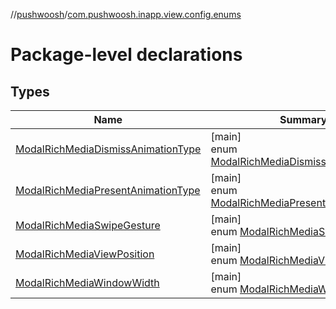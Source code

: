 //[pushwoosh](../../index.md)/[com.pushwoosh.inapp.view.config.enums](index.md)

# Package-level declarations

## Types

| Name | Summary |
|---|---|
| [ModalRichMediaDismissAnimationType](-modal-rich-media-dismiss-animation-type/index.md) | [main]<br>enum [ModalRichMediaDismissAnimationType](-modal-rich-media-dismiss-animation-type/index.md) |
| [ModalRichMediaPresentAnimationType](-modal-rich-media-present-animation-type/index.md) | [main]<br>enum [ModalRichMediaPresentAnimationType](-modal-rich-media-present-animation-type/index.md) |
| [ModalRichMediaSwipeGesture](-modal-rich-media-swipe-gesture/index.md) | [main]<br>enum [ModalRichMediaSwipeGesture](-modal-rich-media-swipe-gesture/index.md) |
| [ModalRichMediaViewPosition](-modal-rich-media-view-position/index.md) | [main]<br>enum [ModalRichMediaViewPosition](-modal-rich-media-view-position/index.md) |
| [ModalRichMediaWindowWidth](-modal-rich-media-window-width/index.md) | [main]<br>enum [ModalRichMediaWindowWidth](-modal-rich-media-window-width/index.md) |
